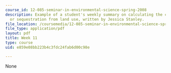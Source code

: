 ```yaml
---
course_id: 12-085-seminar-in-environmental-science-spring-2008
description: Example of a student's weekly summary on calculating the carbon emissions
  or sequestration from land use, written by Jessica Stanley.
file_location: /coursemedia/12-085-seminar-in-environmental-science-spring-2008/e859e08bb223b4c3fdc24fab6d00c98e_stanley_w11.pdf
file_type: application/pdf
layout: pdf
title: Week 11
type: course
uid: e859e08bb223b4c3fdc24fab6d00c98e

---
```

None